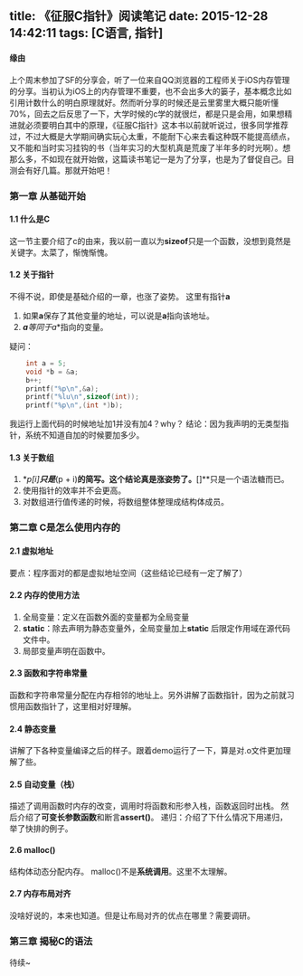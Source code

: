title: 《征服C指针》阅读笔记
date: 2015-12-28 14:42:11
tags: [C语言, 指针]
---
#### 缘由
上个周末参加了SF的分享会，听了一位来自QQ浏览器的工程师关于iOS内存管理的分享。当初认为iOS上的内存管理不重要，也不会出多大的篓子，基本概念比如引用计数什么的明白原理就好。然而听分享的时候还是云里雾里大概只能听懂70%，回去之后反思了一下，大学时候的c学的就很烂，都是只是会用，如果想精进就必须要明白其中的原理，《征服C指针》这本书以前就听说过，很多同学推荐过，不过大概是大学期间确实玩心太重，不能耐下心来去看这种既不能提高绩点，又不能和当时实习挂钩的书（当年实习的大型机真是荒废了半年多的时光啊）。想那么多，不如现在就开始做，这篇读书笔记一是为了分享，也是为了督促自己。目测会有好几篇。那就开始吧！

### 第一章 从基础开始
#### 1.1 什么是C
这一节主要介绍了c的由来，我以前一直以为**sizeof**只是一个函数，没想到竟然是关键字。太菜了，惭愧惭愧。
#### 1.2 关于指针
不得不说，即使是基础介绍的一章，也涨了姿势。
这里有指针**a**

1. 如果**a**保存了其他变量的地址，可以说是**a**指向该地址。
2. ***a**等同于**a**指向的变量。

疑问：

```c
    int a = 5;
    void *b = &a;
    b++;
    printf("%p\n",&a);
    printf("%lu\n",sizeof(int));
    printf("%p\n",(int *)b);
```

我运行上面代码的时候地址加1并没有加4？why？
结论：因为我声明的无类型指针，系统不知道自加的时候要加多少。

#### 1.3 关于数组

1. **p[i]**只是***(p + i)**的简写。这个结论真是涨姿势了。**[]**只是一个语法糖而已。
2. 使用指针的效率并不会更高。
3. 对数组进行值传递的时候，将数组整体整理成结构体成员。

### 第二章 C是怎么使用内存的
#### 2.1 虚拟地址
要点：程序面对的都是虚拟地址空间（这些结论已经有一定了解了）

#### 2.2 内存的使用方法

1. 全局变量：定义在函数外面的变量都为全局变量
2. **static**：除去声明为静态变量外，全局变量加上**static** 后限定作用域在源代码文件中。
3. 局部变量声明在函数中。
 

#### 2.3 函数和字符串常量
函数和字符串常量分配在内存相邻的地址上。另外讲解了函数指针，因为之前就习惯用函数指针了，这里相对好理解。

#### 2.4 静态变量
讲解了下各种变量编译之后的样子。跟着demo运行了一下，算是对.o文件更加理解了些。

#### 2.5 自动变量（栈）
描述了调用函数时内存的改变，调用时将函数和形参入栈，函数返回时出栈。
然后介绍了**可变长参数函数**和断言**assert()**。
递归：介绍了下什么情况下用递归，举了快排的例子。

#### 2.6 malloc()
结构体动态分配内存。
malloc()不是**系统调用**。这里不太理解。

#### 2.7 内存布局对齐
没啥好说的，本来也知道。但是让布局对齐的优点在哪里？需要调研。

### 第三章 揭秘C的语法
待续~
                                                                                                                                                                                                                                                                                                                                         